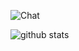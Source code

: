 <!--
**Another-movie/Another-movie** is a ✨ _special_ ✨ repository because its `README.md` (this file) appears on your GitHub profile.

Here are some ideas to get you started:

- 🔭 I’m currently working on ...
- 🌱 I’m currently learning ...
- 👯 I’m looking to collaborate on ...
- 🤔 I’m looking for help with ...
- 💬 Ask me about ...
- 📫 How to reach me: ...
- 😄 Pronouns: ...
- ⚡ Fun fact: ...
-->
<a><img src="https://img.shields.io/badge/javascript-1.x-red" alt="Chat"></a>
  
![github stats](https://github-readme-stats.vercel.app/api?username=Another-movie&show_icons=true)
